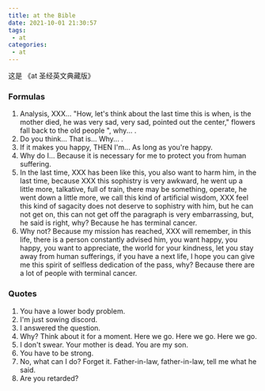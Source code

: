 ```yaml
---
title: at the Bible
date: 2021-10-01 21:30:57
tags:
 - at
categories:
 - at
---
```


这是 《at 圣经英文典藏版》
<!-- more -->
### Formulas
1. Analysis, XXX... "How, let's think about the last time this is when, is the mother died, he was very sad, very sad, pointed out the center," flowers fall back to the old people ", why... .
2. Do you think... That is... Why... .
3. If it makes you happy, THEN I'm... As long as you're happy.
4. Why do I... Because it is necessary for me to protect you from human suffering.
5. In the last time, XXX has been like this, you also want to harm him, in the last time, because XXX this sophistry is very awkward, he went up a little more, talkative, full of train, there may be something, operate, he went down a little more, we call this kind of artificial wisdom, XXX feel this kind of sagacity does not deserve to sophistry with him, but he can not get on, this can not get off the paragraph is very embarrassing, but, he said is right, why? Because he has terminal cancer.
6. Why not? Because my mission has reached, XXX will remember, in this life, there is a person constantly advised him, you want happy, you happy, you want to appreciate, the world for your kindness, let you stay away from human sufferings, if you have a next life, I hope you can give me this spirit of selfless dedication of the pass, why? Because there are a lot of people with terminal cancer.

### Quotes
1. You have a lower body problem.
2. I'm just sowing discord.
3. I answered the question.
4. Why? Think about it for a moment.
Here we go. Here we go. Here we go.
6. I don't swear. Your mother is dead.
You are my son.
8. You have to be strong.
9. No, what can I do? Forget it.
Father-in-law, father-in-law, tell me what he said.
11. Are you retarded?